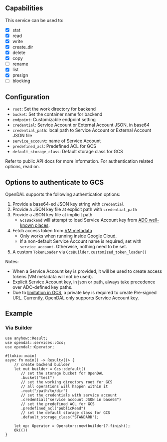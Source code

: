 ## Capabilities

This service can be used to:

- [x] stat
- [x] read
- [x] write
- [x] create_dir
- [x] delete
- [x] copy
- [ ] rename
- [x] list
- [x] presign
- [ ] blocking

## Configuration

- `root`: Set the work directory for backend
- `bucket`: Set the container name for backend
- `endpoint`: Customizable endpoint setting
- `credential`: Service Account or External Account JSON, in base64
- `credential_path`: local path to Service Account or External Account JSON file
- `service_account`: name of Service Account
- `predefined_acl`: Predefined ACL for GCS
- `default_storage_class`: Default storage class for GCS

Refer to public API docs for more information. For authentication related options, read on.

## Options to authenticate to GCS

OpenDAL supports the following authentication options:

1. Provide a base64-ed JSON key string with `credential`
2. Provide a JSON key file at explicit path with `credential_path`
3. Provide a JSON key file at implicit path
    - `GcsBackend` will attempt to load Service Account key from [ADC well-known places](https://cloud.google.com/docs/authentication/application-default-credentials).
4. Fetch access token from [VM metadata](https://cloud.google.com/docs/authentication/rest#metadata-server)
    - Only works when running inside Google Cloud.
    - If a non-default Service Account name is required, set with `service_account`. Otherwise, nothing need to be set.
5. A custom `TokenLoader` via `GcsBuilder.customized_token_loader()`

Notes:

- When a Service Account key is provided, it will be used to create access tokens (VM metadata will not be used).
- Explicit Service Account key, in json or path, always take precedence over ADC-defined key paths.
- Due to [limitation in GCS](https://cloud.google.com/storage/docs/authentication/signatures#signing-process), a private key is required to create Pre-signed URL. Currently, OpenDAL only supports Service Account key.

## Example

### Via Builder

```rust,no_run
use anyhow::Result;
use opendal::services::Gcs;
use opendal::Operator;

#[tokio::main]
async fn main() -> Result<()> {
    // create backend builder
    let mut builder = Gcs::default()
       // set the storage bucket for OpenDAL
       .bucket("test")
       // set the working directory root for GCS
       // all operations will happen within it
       .root("/path/to/dir")
       // set the credentials with service account
       .credential("service account JSON in base64")
       // set the predefined ACL for GCS
       .predefined_acl("publicRead")
       // set the default storage class for GCS
       .default_storage_class("STANDARD");

    let op: Operator = Operator::new(builder)?.finish();
    Ok(())
}
```
